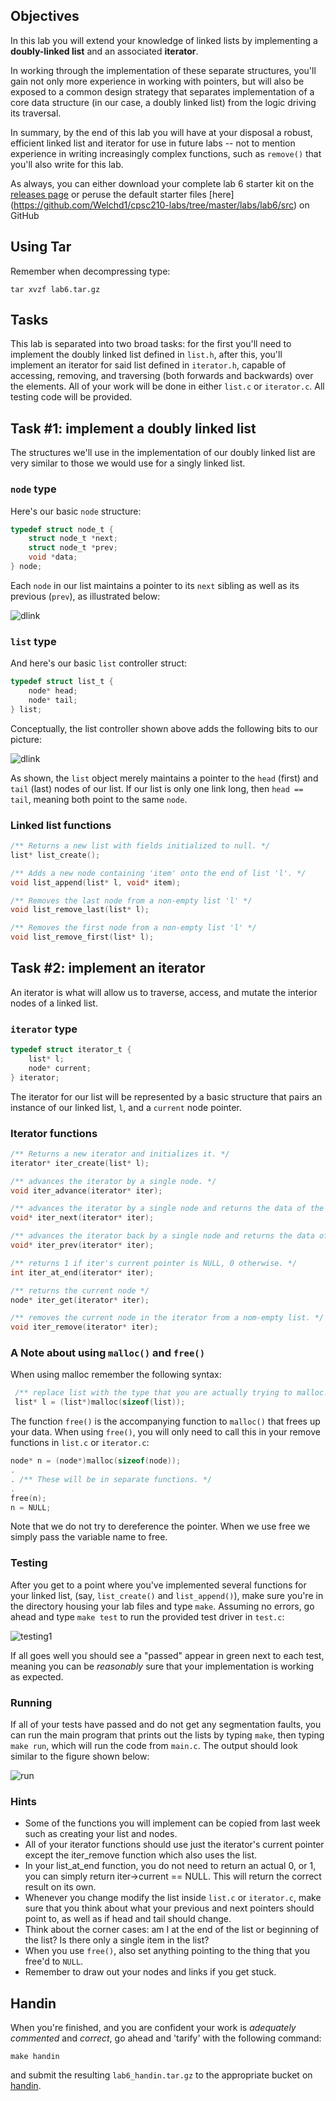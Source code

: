 ## Objectives

In this lab you will extend your knowledge of linked lists by implementing a 
**doubly-linked list** and an associated **iterator**.

In working through the implementation of these separate structures, you'll gain
not only more experience in working with pointers, but will also be exposed to a common
design strategy that separates implementation of a core data structure 
(in our case, a doubly linked list) from the logic driving its traversal. 

In summary, by the end of this lab you will have at your disposal a robust, efficient 
linked list and iterator for use in future labs -- not to mention 
experience in writing increasingly complex functions, such as `remove()` that you'll 
also write for this lab.

As always, you can either download your complete lab 6 starter kit on the 
[releases page](https://github.com/Welchd1/cpsc210-labs/releases) or peruse the default starter files [here]
(https://github.com/Welchd1/cpsc210-labs/tree/master/labs/lab6/src) on GitHub

## Using Tar

Remember when decompressing type:

```
tar xvzf lab6.tar.gz
```

## Tasks 

This lab is separated into two broad tasks: for the first you'll need to implement 
the doubly linked list defined in `list.h`, after this, you'll implement an iterator for 
said list defined in `iterator.h`, capable of accessing, removing, and traversing 
(both forwards and backwards) over the elements. All of your work will be done in either
`list.c` or `iterator.c`. All testing code will be provided.

## Task #1: implement a doubly linked list

The structures we'll use in the implementation of our doubly linked list are 
very similar to those we would use for a singly linked list.

### `node` type
Here's our basic `node` structure:

```c
typedef struct node_t {
	struct node_t *next;
	struct node_t *prev;
	void *data;
} node;
```

Each `node` in our list maintains a pointer to its `next` sibling as well as its
previous (`prev`), as illustrated below:

![dlink](https://github.com/Welchd1/cpsc210-labs/blob/master/labs/lab6/figures/dlink_diag1.png)

### `list` type

And here's our basic `list` controller struct:
```c
typedef struct list_t {
    node* head;
    node* tail;
} list;
```

Conceptually, the list controller shown above adds the following bits to our picture:

![dlink](https://github.com/Welchd1/cpsc210-labs/blob/master/labs/lab6/figures/dlink_diag2.png)

As shown, the `list` object merely maintains a pointer to the `head` (first) and `tail` 
(last) nodes of our list. If our list is only one link long, then `head == tail`, meaning 
both point to the same `node`.

### Linked list functions

```c
/** Returns a new list with fields initialized to null. */
list* list_create();

/** Adds a new node containing 'item' onto the end of list 'l'. */
void list_append(list* l, void* item);

/** Removes the last node from a non-empty list 'l' */
void list_remove_last(list* l);

/** Removes the first node from a non-empty list 'l' */
void list_remove_first(list* l);
```
## Task #2: implement an iterator

An iterator is what will allow us to traverse, access, and mutate the interior nodes of 
a linked list. 

### `iterator` type

```c
typedef struct iterator_t {
    list* l;
    node* current;
} iterator;
```

The iterator for our list will be represented by a basic structure that pairs an instance
of our linked list, `l`, and a `current` node pointer.


### Iterator functions

```c
/** Returns a new iterator and initializes it. */
iterator* iter_create(list* l);

/** advances the iterator by a single node. */
void iter_advance(iterator* iter);

/** advances the iterator by a single node and returns the data of the node associated before it was advanced */
void* iter_next(iterator* iter);

/** advances the iterator back by a single node and returns the data of the node associated before it was moved back */
void* iter_prev(iterator* iter);

/** returns 1 if iter's current pointer is NULL, 0 otherwise. */
int iter_at_end(iterator* iter);

/** returns the current node */
node* iter_get(iterator* iter);

/** removes the current node in the iterator from a nom-empty list. */
void iter_remove(iterator* iter);
```

### A Note about using `malloc()` and `free()`

When using malloc remember the following syntax:

```c
 /** replace list with the type that you are actually trying to malloc.*/
 list* l = (list*)malloc(sizeof(list));
```

The function `free()` is the accompanying function to `malloc()` that frees up your data.
When using `free()`, you will only need to call this in your remove functions in `list.c` or `iterator.c`:

```c
node* n = (node*)malloc(sizeof(node));
.
. /** These will be in separate functions. */
.
free(n);
n = NULL;
```

Note that we do not try to dereference the pointer. When we use free we simply pass the variable name to free.

### Testing

After you get to a point where you've implemented several functions for your linked list,
(say, `list_create()` and `list_append()`), make sure you're in the directory housing
your lab files and type `make`. Assuming no errors, go ahead and type `make test` to run 
the provided test driver in `test.c`:

![testing1](https://github.com/Welchd1/cpsc210-labs/blob/master/labs/lab6/figures/test_output.png)

If all goes well you should see a "passed" appear in green next to each test,
meaning you can be *reasonably* sure that your implementation is working as expected.

### Running

If all of your tests have passed and do not get any segmentation faults,
you can run the main program that prints out the lists by typing `make`,
then typing `make run`, which will run the code from `main.c`.
The output should look similar to the figure shown below:

![run](https://github.com/Welchd1/cpsc210-labs/blob/master/labs/lab6/figures/run_output.png)

### Hints

* Some of the functions you will implement can be copied from last week such as creating your list and nodes.
* All of your iterator functions should use just the iterator's current pointer except the iter_remove function which also uses   the list.
* In your list_at_end function, you do not need to return an actual 0, or 1, you can simply return iter->current == NULL. This   will return the correct result on its own.
* Whenever you change modify the list inside `list.c` or `iterator.c`, make sure that you think about what your previous and     next pointers should point to, as well as if head and tail should change.
* Think about the corner cases: am I at the end of the list or beginning of the list? Is there only a single item in the list?
* When you use `free()`, also set anything pointing to the thing that you free'd to `NULL`.
* Remember to draw out your nodes and links if you get stuck.

## Handin

When you're finished, and you are confident your work is *adequately commented* and 
*correct*, go ahead and 'tarify' with the following command:
```
make handin
```
and submit the resulting `lab6_handin.tar.gz` to the appropriate bucket on 
[handin](https://handin.cs.clemson.edu/courses/).
